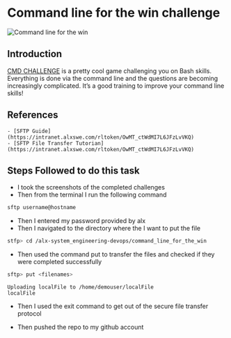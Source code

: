 # Command line for the win challenge

<img alt="Command line for the win" href="https://s3.amazonaws.com/intranet-projects-files/holbertonschool-sysadmin_devops/324/06AChAO.png">

## Introduction
[CMD CHALLENGE](https://intranet.alxswe.com/rltoken/a83_NOBEtXgFr1Yqej0HYA) is a pretty cool game challenging you on Bash skills. Everything is done via the command line and the questions are becoming increasingly complicated. It’s a good training to improve your command line skills!

## References
    - [SFTP Guide](https://intranet.alxswe.com/rltoken/OwMT_ctWdMI7L6JFzLvVKQ)
    - [SFTP File Transfer Tutorian](https://intranet.alxswe.com/rltoken/OwMT_ctWdMI7L6JFzLvVKQ)


## Steps Followed to do this task
- I took the screenshots of the completed challenges
- Then from the terminal I run the following command
```bash
sftp username@hostname
```
- Then I entered my password provided by alx
- Then I navigated to the directory where the I want to put the file
```bash
stfp> cd /alx-system_engineering-devops/command_line_for_the_win
```
- Then used the command put to transfer the files and checked if they were completed successfully
```bash
sftp> put <filenames>
```
```output
Uploading localFile to /home/demouser/localFile
localFile
```
- Then I used the exit command to get out of the secure file transfer protocol

- Then pushed the repo to my github account
